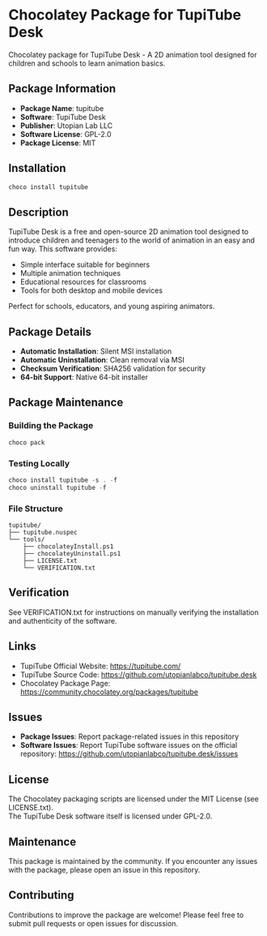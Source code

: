 # Chocolatey Package for TupiTube Desk

Chocolatey package for TupiTube Desk - A 2D animation tool designed for children and schools to learn animation basics.

## Package Information

- **Package Name**: tupitube
- **Software**: TupiTube Desk  
- **Publisher**: Utopian Lab LLC
- **Software License**: GPL-2.0
- **Package License**: MIT

## Installation

```powershell
choco install tupitube
```

## Description

TupiTube Desk is a free and open-source 2D animation tool designed to introduce children and teenagers to the world of animation in an easy and fun way. This software provides:

- Simple interface suitable for beginners
- Multiple animation techniques  
- Educational resources for classrooms
- Tools for both desktop and mobile devices

Perfect for schools, educators, and young aspiring animators.

## Package Details

- **Automatic Installation**: Silent MSI installation
- **Automatic Uninstallation**: Clean removal via MSI
- **Checksum Verification**: SHA256 validation for security
- **64-bit Support**: Native 64-bit installer

## Package Maintenance

### Building the Package

```powershell
choco pack
```

### Testing Locally

```powershell
choco install tupitube -s . -f
choco uninstall tupitube -f
```

### File Structure

```
tupitube/
├── tupitube.nuspec
└── tools/
    ├── chocolateyInstall.ps1
    ├── chocolateyUninstall.ps1
    ├── LICENSE.txt
    └── VERIFICATION.txt
```

## Verification

See VERIFICATION.txt for instructions on manually verifying the installation and authenticity of the software.

## Links

- TupiTube Official Website: https://tupitube.com/
- TupiTube Source Code: https://github.com/utopianlabco/tupitube.desk
- Chocolatey Package Page: https://community.chocolatey.org/packages/tupitube

## Issues

- **Package Issues**: Report package-related issues in this repository
- **Software Issues**: Report TupiTube software issues on the official repository: https://github.com/utopianlabco/tupitube.desk/issues	
	
## License

The Chocolatey packaging scripts are licensed under the MIT License (see LICENSE.txt).  
The TupiTube Desk software itself is licensed under GPL-2.0.

## Maintenance

This package is maintained by the community. If you encounter any issues with the package, please open an issue in this repository.

## Contributing

Contributions to improve the package are welcome! Please feel free to submit pull requests or open issues for discussion.